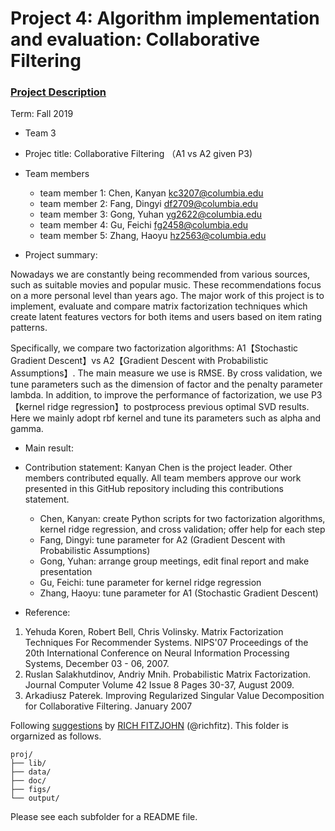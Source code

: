 # Project 4: Algorithm implementation and evaluation: Collaborative Filtering

### [Project Description](doc/project4_desc.md)

Term: Fall 2019

+ Team 3
+ Projec title: Collaborative Filtering （A1 vs A2 given P3)


+ Team members
	+ team member 1: Chen, Kanyan kc3207@columbia.edu
	+ team member 2: Fang, Dingyi df2709@columbia.edu
	+ team member 3: Gong, Yuhan yg2622@columbia.edu
	+ team member 4: Gu, Feichi fg2458@columbia.edu
	+ team member 5: Zhang, Haoyu hz2563@columbia.edu
	
	
+ Project summary: 

Nowadays we are constantly being recommended from various sources, such as suitable movies and popular music. These recommendations focus on a more personal level than years ago. The major work of this project is to implement, evaluate and compare matrix factorization techniques which create latent features vectors for both items and users based on item rating patterns.

Specifically, we compare two factorization algorithms: A1【Stochastic Gradient Descent】vs A2【Gradient Descent with Probabilistic Assumptions】. The main measure we use is RMSE. By cross validation, we tune parameters such as the dimension of factor and the penalty parameter lambda. In addition, to improve the performance of factorization, we use P3【kernel ridge regression】to postprocess previous optimal SVD results. Here we mainly adopt rbf kernel and tune its parameters such as alpha and gamma.


+ Main result: 


+ Contribution statement: Kanyan Chen is the project leader. Other members contributed equally. All team members approve our work presented in this GitHub repository including this contributions statement.
	+ Chen, Kanyan: create Python scripts for two factorization algorithms, kernel ridge regression, and cross validation; offer help for each step
	+ Fang, Dingyi: tune parameter for A2 (Gradient Descent with Probabilistic Assumptions)
	+ Gong, Yuhan: arrange group meetings, edit final report and make presentation
	+ Gu, Feichi: tune parameter for kernel ridge regression
	+ Zhang, Haoyu: tune parameter for A1 (Stochastic Gradient Descent)


+ Reference:
1. Yehuda Koren, Robert Bell, Chris Volinsky. Matrix Factorization Techniques For Recommender Systems. NIPS'07 Proceedings of the 20th International Conference on Neural Information Processing Systems, December 03 - 06, 2007.
2. Ruslan Salakhutdinov, Andriy Mnih. Probabilistic Matrix Factorization. Journal Computer Volume 42 Issue 8 Pages 30-37, August 2009. 
3. Arkadiusz Paterek. Improving Regularized Singular Value Decomposition for Collaborative Filtering. January 2007

Following [suggestions](http://nicercode.github.io/blog/2013-04-05-projects/) by [RICH FITZJOHN](http://nicercode.github.io/about/#Team) (@richfitz). This folder is orgarnized as follows.

```
proj/
├── lib/
├── data/
├── doc/
├── figs/
└── output/
```

Please see each subfolder for a README file.

